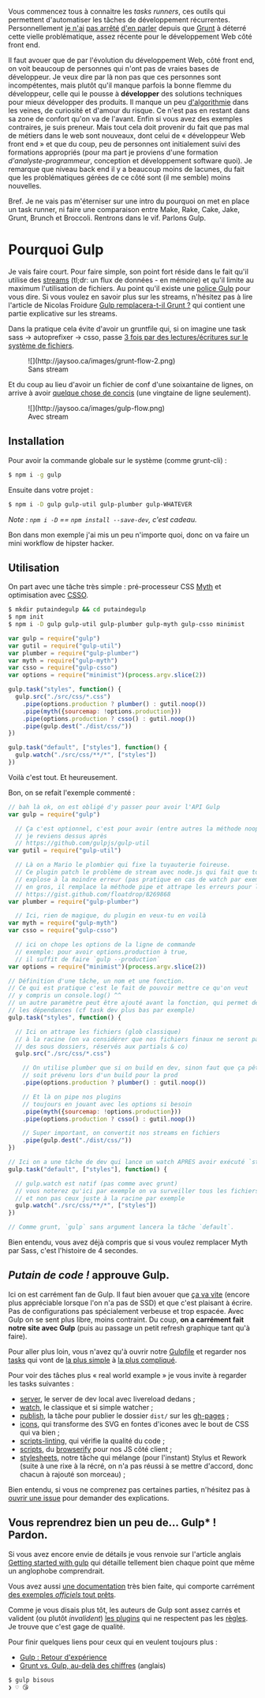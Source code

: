 Vous commencez tous à connaitre les _tasks runners_, ces outils qui permettent
d'automatiser les tâches de développement récurrentes.
Personnellement
 [je n'ai](http://moox.io/slides/2013/grunt-before-after/)
 [pas arrêté](http://www.24joursdeweb.fr/2013/automatisez-votre-workflow-front-end/)
 [d'en parler](http://moox.io/slides/2014/introduction-gulp/)
 depuis que
 [Grunt](/posts/js/premiers-pas-avec-grunt/)
 à déterré cette vielle problématique, assez récente pour le développement Web côté front end.

Il faut avouer que de par l'évolution du développement Web, côté front end,
on voit beaucoup de personnes qui n'ont pas de vraies bases de développeur.
Je veux dire par là non pas que ces personnes sont incompétentes, mais plutôt
qu'il manque parfois la bonne flemme du développeur, celle qui le pousse à **développer**
des solutions techniques pour mieux développer des produits.
Il manque un peu [d'algorithmie](http://fr.wiktionary.org/wiki/algorithmie)
dans les veines, de curiosité et d'amour du risque.
Ce n'est pas en restant dans sa zone de confort qu'on va de l'avant. Enfin si vous
avez des exemples contraires, je suis preneur.
Mais tout cela doit provenir du fait que pas mal de métiers dans le web sont nouveaux,
dont celui de « développeur Web front end » et que du coup, peu de personnes ont
initialement suivi des formations appropriés (pour ma part je proviens d'une
formation _d'analyste-programmeur_, conception et développement software quoi).
Je remarque que niveau back end il y a beaucoup moins de lacunes, du fait que
les problématiques gérées de ce côté sont (il me semble) moins nouvelles.

Bref. Je ne vais pas m'éterniser sur une intro du pourquoi on met en place un task
runner, ni faire une comparaison entre Make, Rake, Cake, Jake, Grunt, Brunch
et Broccoli.
Rentrons dans le vif. Parlons Gulp.

# Pourquoi Gulp

Je vais faire court. Pour faire simple, son point fort réside dans le fait qu'il utilise des
[streams](http://dailyjs.com/2012/09/10/streams/) (tl;dr: un flux de données - en mémoire)
et qu'il limite au maximum l'utilisation de fichiers.
Au point qu'il existe une [police Gulp](https://github.com/godaddy/gulp-header/issues/4#issuecomment-32111457)
pour vous dire.
Si vous voulez en savoir plus sur les streams, n'hésitez pas à lire l'article de
Nicolas Froidure [Gulp remplacera-t-il Grunt ?](http://www.insertafter.com/articles-gulp_vs_grunt.html)
qui contient une partie explicative sur les streams.

Dans la pratique cela évite d'avoir un gruntfile qui, si on imagine une task
sass -> autoprefixer -> csso, passe [3 fois par des lectures/écritures sur le système
de fichiers](/posts/css/mise-en-place-autoprefixer/#autoprefixer-avec-grunt).

<figure>
  ![](http://jaysoo.ca/images/grunt-flow-2.png)
  <figcaption>Sans stream</figcaption>
</figure>

Et du coup au lieu d'avoir un fichier de conf d'une soixantaine de lignes, on arrive
à avoir [quelque chose de concis](http://putaindecode.fr/posts/css/mise-en-place-autoprefixer/#autoprefixer-avec-gulp)
(une vingtaine de ligne seulement).

<figure>
  ![](http://jaysoo.ca/images/gulp-flow.png)
  <figcaption>Avec stream</figcaption>
</figure>

## Installation

Pour avoir la commande globale sur le système (comme grunt-cli) :

```bash
$ npm i -g gulp
```

Ensuite dans votre projet :

```bash
$ npm i -D gulp gulp-util gulp-plumber gulp-WHATEVER
```

_Note : `npm i -D` == `npm install --save-dev`, c'est cadeau._

Bon dans mon exemple j'ai mis un peu n'importe quoi, donc on va faire un mini workflow de hipster hacker.

## Utilisation

On part avec une tâche très simple : pré-processeur CSS [Myth](http://www.myth.io) et
optimisation avec [CSSO](https://github.com/css/csso).

```bash
$ mkdir putaindegulp && cd putaindegulp
$ npm init
$ npm i -D gulp gulp-util gulp-plumber gulp-myth gulp-csso minimist
```

```js
var gulp = require("gulp")
var gutil = require("gulp-util")
var plumber = require("gulp-plumber")
var myth = require("gulp-myth")
var csso = require("gulp-csso")
var options = require("minimist")(process.argv.slice(2))

gulp.task("styles", function() {
  gulp.src("./src/css/*.css")
    .pipe(options.production ? plumber() : gutil.noop())
    .pipe(myth({sourcemap: !options.production}))
    .pipe(options.production ? csso() : gutil.noop())
    .pipe(gulp.dest("./dist/css/"))
})

gulp.task("default", ["styles"], function() {
  gulp.watch("./src/css/**/*", ["styles"])
})
```

Voilà c'est tout. Et heureusement.

Bon, on se refait l'exemple commenté :

```js
// bah là ok, on est obligé d'y passer pour avoir l'API Gulp
var gulp = require("gulp")

  // Ça c'est optionnel, c'est pour avoir (entre autres la méthode noop())
  // je reviens dessus après
  // https://github.com/gulpjs/gulp-util
var gutil = require("gulp-util")

  // Là on a Mario le plombier qui fixe la tuyauterie foireuse.
  // Ce plugin patch le problème de stream avec node.js qui fait que tout le process
  // explose à la moindre erreur (pas pratique en cas de watch par exemple)
  // en gros, il remplace la méthode pipe et attrape les erreurs pour les ressortir gentiment
  // https://gist.github.com/floatdrop/8269868
var plumber = require("gulp-plumber")

  // Ici, rien de magique, du plugin en veux-tu en voilà
var myth = require("gulp-myth")
var csso = require("gulp-csso")

  // ici on chope les options de la ligne de commande
  // exemple: pour avoir options.production à true,
  // il suffit de faire `gulp --production`
var options = require("minimist")(process.argv.slice(2))

// Définition d'une tâche, un nom et une fonction.
// Ce qui est pratique c'est le fait de pouvoir mettre ce qu'on veut
// y compris un console.log() ^^
// un autre paramètre peut être ajouté avant la fonction, qui permet de préciser
// les dépendances (cf task dev plus bas par exemple)
gulp.task("styles", function() {

  // Ici on attrape les fichiers (glob classique)
  // à la racine (on va considérer que nos fichiers finaux ne seront pas dans
  // des sous dossiers, réservés aux partials & co)
  gulp.src("./src/css/*.css")

    // On utilise plumber que si on build en dev, sinon faut que ça pête, qu'on
    // soit prévenu lors d'un build pour la prod
    .pipe(options.production ? plumber() : gutil.noop())

    // Et là on pipe nos plugins
    // toujours en jouant avec les options si besoin
    .pipe(myth({sourcemap: !options.production}))
    .pipe(options.production ? csso() : gutil.noop())

    // Super important, on convertit nos streams en fichiers
    .pipe(gulp.dest("./dist/css/"))
})

// Ici on a une tâche de dev qui lance un watch APRES avoir exécuté `styles` une fois
gulp.task("default", ["styles"], function() {

  // gulp.watch est natif (pas comme avec grunt)
  // vous noterez qu'ici par exemple on va surveiller tous les fichiers
  // et non pas ceux juste à la racine par exemple
  gulp.watch("./src/css/**/*", ["styles"])
})

// Comme grunt, `gulp` sans argument lancera la tâche `default`.
```

Bien entendu, vous avez déjà compris que si vous voulez remplacer Myth par Sass,
c'est l'histoire de 4 secondes.

## _Putain de code !_ approuve Gulp.

Ici on est carrément fan de Gulp. Il faut bien avouer que
[ça va vite](https://twitter.com/putaindecode/status/460868992396460032)
(encore plus appréciable lorsque l'on n'a pas de SSD) et que c'est plaisant à écrire.
Pas de configurations pas spécialement verbeuse et trop espacée.
Avec Gulp on se sent plus libre, moins contraint.
Du coup, **on a carrément fait notre site avec Gulp**
(puis au passage un petit refresh graphique tant qu'à faire).

Pour aller plus loin, vous n'avez qu'à ouvrir notre [Gulpfile](https://github.com/putaindecode/putaindecode.fr/blob/master/gulpfile.js)
et regarder nos [tasks](https://github.com/putaindecode/putaindecode.fr/tree/master/tasks)
qui vont de [la plus simple](https://github.com/putaindecode/putaindecode.fr/blob/master/tasks/clean.js)
à [la plus compliqué](https://github.com/putaindecode/putaindecode.fr/blob/master/tasks/contributors.js).

Pour voir des tâches plus « real world example » je vous invite à regarder les tasks suivantes :

- [server](https://github.com/putaindecode/putaindecode.fr/blob/master/tasks/server.js),
le server de dev local avec livereload dedans ;
- [watch](https://github.com/putaindecode/putaindecode.fr/blob/master/tasks/watch.js),
le classique et si simple watcher ;
- [publish](https://github.com/putaindecode/putaindecode.fr/blob/master/tasks/publish.js),
la tâche pour publier le dossier `dist/` sur les [gh-pages](https://pages.github.com/) ;
- [icons](https://github.com/putaindecode/putaindecode.fr/blob/master/tasks/icons.js),
qui transforme des SVG en fontes d'icones avec le bout de CSS qui va bien ;
- [scripts-linting](https://github.com/putaindecode/putaindecode.fr/blob/master/tasks/scripts-linting.js),
qui vérifie la qualité du code ;
- [scripts](https://github.com/putaindecode/putaindecode.fr/blob/master/tasks/scripts.js),
du [browserify](/posts/js/browserify-all-the-things/) pour nos JS côté client ;
- [stylesheets](https://github.com/putaindecode/putaindecode.fr/blob/master/tasks/stylesheets.js),
notre tâche qui mélange (pour l'instant) Stylus et Rework (suite à une rixe à la récré, on n'a pas réussi à se mettre d'accord, donc chacun à rajouté son morceau) ;

Bien entendu, si vous ne comprenez pas certaines parties, n'hésitez pas à
[ouvrir une issue](https://github.com/putaindecode/putaindecode.fr/issues/new)
pour demander des explications.


## Vous reprendrez bien un peu de… Gulp* ! Pardon.

Si vous avez encore envie de détails je vous renvoie sur l'article anglais
[Getting started with gulp](http://markgoodyear.com/2014/01/getting-started-with-gulp/)
qui détaille tellement bien chaque point que même un anglophobe comprendrait.

Vous avez aussi
[une documentation](https://github.com/gulpjs/gulp/blob/master/docs/README.md)
très bien faite, qui comporte carrément
[des exemples _officiels_ tout prêts](https://github.com/gulpjs/gulp/tree/master/docs/recipes).

Comme je vous disais plus tôt, les auteurs de Gulp sont assez carrés et valident
(ou plutôt _invalident_) [les plugins](https://www.npmjs.org/search?q=gulpplugin) qui
ne respectent pas les
[règles](https://github.com/gulpjs/gulp/blob/master/docs/writing-a-plugin/guidelines.md).
Je trouve que c'est gage de qualité.

Pour finir quelques liens pour ceux qui en veulent toujours plus :

- [Gulp : Retour d'expérience](http://www.insertafter.com/articles-retour_experience_gulp.html)
- [Grunt vs. Gulp, au-delà des chiffres](http://jaysoo.ca/2014/01/27/gruntjs-vs-gulpjs/) (anglais)

```bash
$ gulp bisous
❯ ♡ 😘
```
